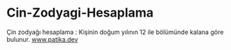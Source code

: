 # Cin-Zodyagi-Hesaplama
Çin zodyağı hesaplama : Kişinin doğum yılının 12 ile bölümünde kalana göre bulunur.
www.patika.dev 
